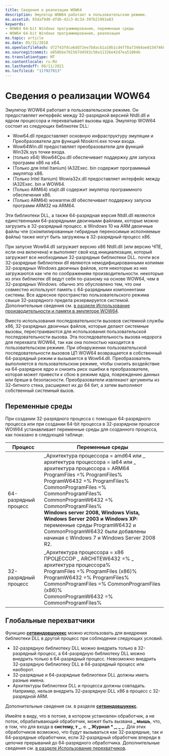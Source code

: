 ```yaml
---
title: Сведения о реализации WOW64
description: Эмулятор WOW64 работает в пользовательском режиме.
ms.assetid: 93daf9d0-dfdb-42c3-8c3d-397b21991e83
keywords:
- WOW64 64-bit Windows программирование, переменные среды
- WOW64 64-bit Windows программирование, реализация
ms.topic: article
ms.date: 05/31/2018
ms.openlocfilehash: d72f43fdca6dd72ee7b8acb1a10b1cd4ff8a73464ae015074689e9518ae34fff
ms.sourcegitcommit: e858bbe701567d4583c50a11326e42d7ea51804b
ms.translationtype: MT
ms.contentlocale: ru-RU
ms.lasthandoff: 08/11/2021
ms.locfileid: "117927913"
---
```

# <a name="wow64-implementation-details"></a>Сведения о реализации WOW64

Эмулятор WOW64 работает в пользовательском режиме. Он предоставляет интерфейс между 32-разрядной версией Ntdll.dll и ядром процессора и перехватывает вызовы ядра. Эмулятор WOW64 состоит из следующих библиотек DLL:

-   Wow64.dll предоставляет основную инфраструктуру эмуляции и Преобразователи для функций Ntoskrnl.exe точки входа.
-   Wow64Win.dll предоставляет преобразователи для функций Win32k.sys точки входа.
-   (только x64) Wow64Cpu.dll обеспечивает поддержку для запуска программ x86 на x64.
-   (Только для Intel Itanium) IA32Exec. bin содержит программный эмулятор x86.
-   (Только Intel Itanium) Wowia32x.dll предоставляет интерфейс между IA32Exec. bin и WOW64.
-   (Только ARM64) xtajit.dll содержит эмулятор программного обеспечения x86.
-   (Только ARM64) wowarmw.dll обеспечивает поддержку запуска программ ARM32 на ARM64.

Эти библиотеки DLL, а также 64-разрядная версия Ntdll.dll являются единственными 64-разрядными двоичными файлами, которые можно загрузить в 32-разрядный процесс. в Windows 10 на ARM двоичные файлы чпе (скомпилированные гибридные переносимые исполняемые файлы) также могут быть загружены в 32-разрядный процесс x86.

При запуске Wow64.dll загружает версию x86 Ntdll.dll (или версию ЧПЕ, если она включена) и выполняет свой код инициализации, который загружает все необходимые 32-разрядные библиотеки DLL. почти все 32-разрядные библиотеки dll являются немодифицированными копиями 32-разрядных Windows двоичных файлов, хотя некоторые из них загружаются как чпе по соображениям производительности. некоторые из этих библиотек dll ведут себя по-разному на основе WOW64, чем в 32-разрядных Windows. обычно это обусловлено тем, что они совместно используют память с 64-разрядными компонентами системы. Все адресное пространство пользовательского режима свыше 32-разрядного предела резервируется системой. Дополнительные сведения см. [в разделе Использование производительности и памяти в эмуляторе WOW64](performance-and-memory-consumption.md).

Вместо использования последовательности вызовов системной службы x86, 32-разрядных двоичных файлов, которые делают системные вызовы, перестраиваются для использования пользовательской последовательности вызова. Эта последовательность вызова недорога для перехвата WOW64, так как она полностью находится в пользовательском режиме. При обнаружении пользовательской последовательности вызовов ЦП WOW64 возвращается в собственный 64-разрядный режим и вызывается в Wow64.dll. Преобразователь выполняется в пользовательском режиме, чтобы снизить воздействие на 64-разрядное ядро и снизить риск ошибки в преобразователе, которая может привести к сбою в режиме ядра, повреждению данных или бреши в безопасности. Преобразователи извлекают аргументы из 32-битного стека, расширяют их до 64 бит, а затем выполняют собственный системный вызов.

## <a name="environment-variables"></a>Переменные среды

При создании 32-разрядного процесса с помощью 64-разрядного процесса или при создании 64-bit процесса в 32-разрядном процессе WOW64 устанавливает переменные среды для созданного процесса, как показано в следующей таблице.



| Процесс                   | Переменные среды                                                                                                                                                                                                                                                                                                                                                                                                                                                                                              |
|---------------------------|--------------------------------------------------------------------------------------------------------------------------------------------------------------------------------------------------------------------------------------------------------------------------------------------------------------------------------------------------------------------------------------------------------------------------------------------------------------------------------------------------------------------|
| 64-разрядный процесс<br/> | \_Архитектура процессора = amd64 или \_ архитектура процессора = ia64 или \_ архитектура процессора = ARM64<br/> ProgramFiles =% ProgramFiles%<br/> ProgramW6432 =% ProgramFiles%<br/> CommonProgramFiles =% CommonProgramFiles%<br/> CommonProgramW6432 =% CommonProgramFiles%<br/> **Windows server 2008, Windows Vista, Windows Server 2003 и Windows XP:** переменные среды ProgramW6432 и CommonProgramW6432 были добавлены начиная с Windows 7 и Windows Server 2008 R2. <br/> |
| 32-разрядный процесс<br/> | \_Архитектура процессора = x86<br/> ПРОЦЕССОР \_ ARCHITEW6432 =% \_ архитектура процессора%<br/> ProgramFiles =% ProgramFiles (x86)%<br/> ProgramW6432 =% ProgramFiles%<br/> CommonProgramFiles =% CommonProgramFiles (x86)%<br/> CommonProgramW6432 =% CommonProgramFiles%<br/>                                                                                                                                                                                                                  |



 

## <a name="global-hooks"></a>Глобальные перехватчики

Функцию [**сетвиндовшукекс**](/windows/win32/api/winuser/nf-winuser-setwindowshookexa) можно использовать для внедрения библиотеки DLL в другой процесс при соблюдении следующих условий.

-   32-разрядную библиотеку DLL можно внедрить только в 32-разрядный процесс, а 64-разрядную библиотеку DLL можно внедрить только в 64-разрядный процесс. Невозможно внедрить 32-разрядную библиотеку DLL в 64-разрядный процесс или наоборот.
-   32-разрядные и 64-разрядные библиотеки DLL должны иметь разные имена.
-   Архитектуры библиотеки DLL и процесса должны совпадать. Например, нельзя внедрить 32-разрядную DLL x86 в процесс с 32-разрядной ARM.

Дополнительные сведения см. в разделе [**сетвиндовшукекс**](/windows/win32/api/winuser/nf-winuser-setwindowshookexa).

Имейте в виду, что в потоке, в котором установлен обработчик, а не поток, обрабатывающий обработчик, может быть вызвана **\_ мышь**, что, в том, что для входа в **систему, т \_**. е. **\_ Журнал \* *_, _* \_**. Для этих обработчиков возможно, что будут вызываться как 32-разрядные, так и 64-разрядные обработчики, если 32-разрядный обработчик впереди в цепочке прерываний до 64-разрядного обработчика. Дополнительные сведения см. [в разделе Использование перехватчиков](../winmsg/using-hooks.md).

 

